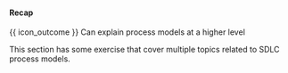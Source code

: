 <div id="title">

#### Recap

</div>

<span id="prereqs"></span>

<span id="outcomes">{{ icon_outcome }} Can explain process models at a higher level</span>

<div id="body">

This section has some exercise that cover multiple topics related to SDLC process models.

</div>

<div id="extras">
 <include src="exercises.md" />
</div>